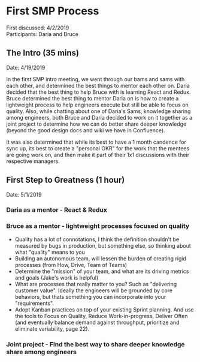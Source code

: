 # First SMP Process

First discussed: 4/2/2019   
Participants: Daria and Bruce

## The Intro (35 mins)

Date: 4/19/2019

In the first SMP intro meeting, we went through our bams and sams with each other, and determined the best things to mentor each other on.  Daria decided that the best thing to help Bruce with is learning React and Redux.  Bruce determined the best thing to mentor Daria on is how to create a lightweight process to help engineers execute but still be able to focus on quality.  Also, while chatting about one of Daria's Sams, knowledge sharing among engineers, both Bruce and Daria decided to work on it together as a joint project to determine how we can do better share deeper knowledge (beyond the good design docs and wiki we have in Confluence).

It was also determined that while its best to have a 1 month candence for sync up, its best to create a "personal OKR" for the work that the mentees are going work on, and then make it part of their 1x1 discussions with their respective managers.

## First Step to Greatness (1 hour)

Date: 5/1/2019

### Daria as a mentor - React & Redux   

### Bruce as a mentor - lightweight processes focused on quality   

 * Quality has a lot of connotations, I think the definition shouldn't be measured by bugs in production, but something else, so thinking about what "quality" means to you
 * Building an autonomous team, will lessen the burden of creating rigid processes (from How, Drive, Team of Teams)
 * Determine the "mission" of your team, and what are its driving metrics and goals (Jake's work is helpful)
 * What are processes that really matter to you?  Such as "delivering customer value".  Ideally the engineers will be grounded by core behaviors, but thats something you can incorporate into your "requirements".
 * Adopt Kanban practices on top of your existing Sprint planning.  And use the tools to Focus on Quality, Reduce Work-in-progress, Deliver Often (and eventually balance demand against throughput, prioritize and eliminate variability, page 22).

### Joint project - Find the best way to share deeper knowledge share among engineers
